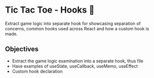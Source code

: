 # Tic Tac Toe - Hooks :fishing_pole_and_fish:
Extract game logic into separate hook for showcasing separation of concerns, common hooks used across React and how a custom hook is made.

## Objectives
- Extract the game logic examination into a separate hook, thus file
- Have examples of useState, useCallback, useMemo, useEffect
- Custom hook declaration